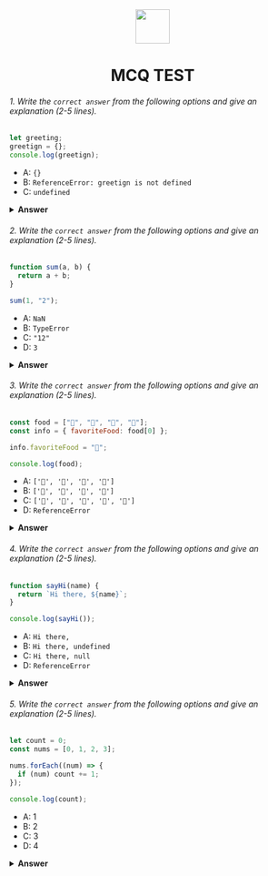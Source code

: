 <div align="center">
  <img height="60" src="https://edurev.gumlet.io/AllImages/original/ApplicationImages/CourseImages/944e5d47-8c55-4a89-91e5-22ab5f2798fc_CI.png">
  <h1>MCQ TEST</h1>
</div>

###### 1. Write the `correct answer` from the following options and give an explanation (2-5 lines).

```javascript
let greeting;
greetign = {};
console.log(greetign);
```

- A: `{}`
- B: `ReferenceError: greetign is not defined`
- C: `undefined`

<details><summary><b>Answer</b></summary>
<p>

#### Answer: A.{}

<i>Here, first declare a variable which name is 'greeting'.in 2nd line greetign assign a value which is an empty object. greeting and greetign are not same. thats why when we console 'greetign' we found an empty object which is assign.</i>

</p>
</details>

###### 2. Write the `correct answer` from the following options and give an explanation (2-5 lines).

```javascript
function sum(a, b) {
  return a + b;
}

sum(1, "2");
```

- A: `NaN`
- B: `TypeError`
- C: `"12"`
- D: `3`

<details><summary><b>Answer</b></summary>
<p>

#### Answer: c."12"

<i>Here, value of a=1,which type is number and value of b="2" which is string.in js when number and string are added both are created string.two string can not added.they just sit together.thats why we can show "12" which type is string. </i>

</p>
</details>

###### 3. Write the `correct answer` from the following options and give an explanation (2-5 lines).

```javascript
const food = ["🍕", "🍫", "🥑", "🍔"];
const info = { favoriteFood: food[0] };

info.favoriteFood = "🍝";

console.log(food);
```

- A: `['🍕', '🍫', '🥑', '🍔']`
- B: `['🍝', '🍫', '🥑', '🍔']`
- C: `['🍝', '🍕', '🍫', '🥑', '🍔']`
- D: `ReferenceError`

<details><summary><b>Answer</b></summary>
<p>

#### Answer: A.

<i>Here, food is an array and info is an object.in Info, favouritefood is a property and its value is food[0],means pizza.3rd line the value of favouriteFood is changed.that means,previous value was pizza and new value is orange(suppose).Food array still unchanged.thats why the result is A.</i>

</p>
</details>

###### 4. Write the `correct answer` from the following options and give an explanation (2-5 lines).

```javascript
function sayHi(name) {
  return `Hi there, ${name}`;
}

console.log(sayHi());
```

- A: `Hi there,`
- B: `Hi there, undefined`
- C: `Hi there, null`
- D: `ReferenceError`

<details><summary><b>Answer</b></summary>
<p>

#### Answer: B.

<i>Here, sayHi is a function which is called under the function we return a text and a parameter which is not decleared. thats why we see the return text such "Hi there" and then Undefined.</i>

</p>
</details>

###### 5. Write the `correct answer` from the following options and give an explanation (2-5 lines).

```javascript
let count = 0;
const nums = [0, 1, 2, 3];

nums.forEach((num) => {
  if (num) count += 1;
});

console.log(count);
```

- A: 1
- B: 2
- C: 3
- D: 4

<details><summary><b>Answer</b></summary>
<p>

#### Answer: C.

<i>Here, nums is an array. and initial count value is 0. create a loop over the nums array and set a condition if each of array which is caught by num,if num is a truthy value,then increase 1 the count value.1st take 0,in js 0 is a falsy.thats why count not increase but nexe 3 times num are truthy, so the count value first,0+1=1 when num=1, then 1+1=2,when num=2 and final 2+1 =3,when num=3</i>

</p>
</details>
